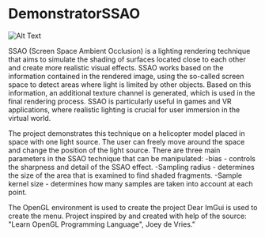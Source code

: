 # DemonstratorSSAO

![Alt Text](https://github.com/mariusz0674/DemonstratorSSAO/blob/master/SSAO.gif)

SSAO (Screen Space Ambient Occlusion) is a lighting rendering technique that aims to simulate the shading of surfaces located close to each other and create more realistic visual effects. SSAO works based on the information contained in the rendered image, using the so-called screen space to detect areas where light is limited by other objects. Based on this information, an additional texture channel is generated, which is used in the final rendering process. SSAO is particularly useful in games and VR applications, where realistic lighting is crucial for user immersion in the virtual world.

The project demonstrates this technique on a helicopter model placed in space with one light source. The user can freely move around the space and change the position of the light source.
There are three main parameters in the SSAO technique that can be manipulated:
-bias - controls the sharpness and detail of the SSAO effect.
-Sampling radius - determines the size of the area that is examined to find shaded fragments.
-Sample kernel size - determines how many samples are taken into account at each point.

The OpenGL environment is used to create the project
Dear ImGui is used to create the menu.
Project inspired by and created with help of the source: "Learn OpenGL Programming Language", Joey de Vries."
